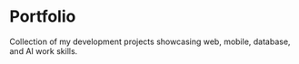 # Portfolio
Collection of my development projects showcasing web, mobile, database, and AI work skills.
